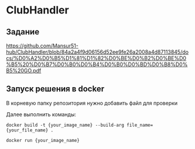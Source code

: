 # ClubHandler

## Задание
https://github.com/Mansur51-hub/ClubHandler/blob/84a2a4f9d06156d52ee9fe26a2008a4d87113845/docs/%D0%A2%D0%B5%D1%81%D1%82%D0%BE%D0%B2%D0%BE%D0%B5%20%D0%B7%D0%B0%D0%B4%D0%B0%D0%BD%D0%B8%D0%B5%20GO.pdf

## Запуск решения в docker

<p> В корневую папку репозитория нужно добавить файл для проверки </p>
<p>Далее выполнить команды:</p>

```command
docker build -t {your_image_name} --build-arg file_name={your_file_name} .
```

```command
docker run {your_image_name}
```
